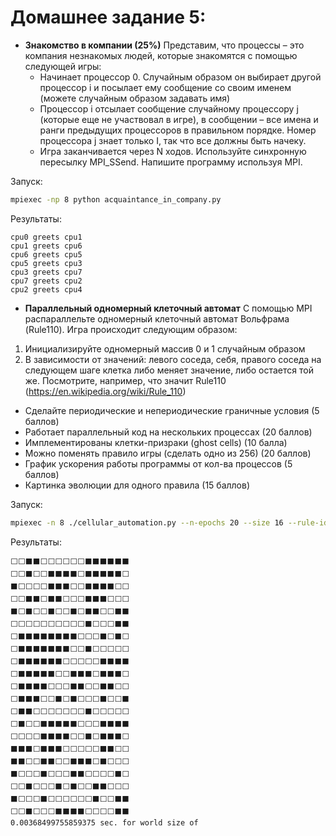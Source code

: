 # Домашнее задание 5:
- **Знакомство в компании (25%)**
  Представим, что процессы – это компания незнакомых людей, которые знакомятся с помощью следующей игры:
  - Начинает процессор 0. Случайным образом он выбирает другой процессор i и посылает ему сообщение со своим именем (можете случайным образом задавать имя)
  - Процессор i отсылает сообщение случайному процессору j (которые еще не участвовал в игре), в сообщении – все имена и ранги предыдущих процессоров в правильном порядке. Номер процессора j знает только I, так что все должны быть начеку.
  - Игра заканчивается через N ходов. 
  Используйте синхронную пересылку MPI_SSend. Напишите программу используя MPI. 

Запуск:
```bash
mpiexec -np 8 python acquaintance_in_company.py
```
Результаты:
```
cpu0 greets cpu1
cpu1 greets cpu6
cpu6 greets cpu5
cpu5 greets cpu3
cpu3 greets cpu7
cpu7 greets cpu2
cpu2 greets cpu4
```

- **Параллельный одномерный клеточный автомат**
С помощью MPI распараллельте одномерный клеточный автомат Вольфрама (Rule110).
Игра происходит следующим образом:
1) Инициализируйте одномерный массив 0 и 1 случайным образом
2) В зависимости от значений: левого соседа, себя, правого соседа на следующем шаге клетка либо меняет значение, либо остается той же. Посмотрите, например, что значит Rule110 (https://en.wikipedia.org/wiki/Rule_110)
- Сделайте периодические и непериодические граничные условия (5 баллов)
- Работает параллельный код на нескольких процессах (20 баллов)
- Имплементированы клетки-призраки (ghost cells) (10 балла)
- Можно поменять правило игры (сделать одно из 256) (20 баллов)
- График ускорения работы программы от кол-ва процессов (5 баллов)
- Картинка эволюции для одного правила (15 баллов)

Запуск:
```bash
mpiexec -n 8 ./cellular_automation.py --n-epochs 20 --size 16 --rule-id 110 --periodic --show-progress
```
Результаты:
```
⬜⬜⬛⬛⬜⬜⬜⬜⬜⬜⬛⬛⬛⬛⬛⬛
⬜⬜⬛⬜⬜⬛⬛⬛⬛⬜⬛⬛⬛⬛⬛⬜
⬛⬜⬜⬜⬜⬛⬛⬛⬜⬜⬛⬛⬛⬛⬜⬜
⬜⬜⬛⬛⬜⬛⬛⬜⬜⬜⬛⬛⬛⬜⬜⬜
⬛⬜⬛⬜⬜⬛⬜⬜⬛⬜⬛⬛⬜⬜⬛⬛
⬜⬜⬜⬜⬜⬜⬜⬜⬜⬜⬛⬜⬜⬜⬛⬛
⬜⬛⬛⬛⬛⬛⬛⬛⬛⬜⬜⬜⬛⬜⬛⬜
⬜⬛⬛⬛⬛⬛⬛⬛⬜⬜⬛⬜⬜⬜⬜⬜
⬜⬛⬛⬛⬛⬛⬛⬜⬜⬜⬜⬜⬛⬛⬛⬛
⬜⬛⬛⬛⬛⬛⬜⬜⬛⬛⬛⬜⬛⬛⬛⬜
⬜⬛⬛⬛⬛⬜⬜⬜⬛⬛⬜⬜⬛⬛⬜⬜
⬜⬛⬛⬛⬜⬜⬛⬜⬛⬜⬜⬜⬛⬜⬜⬛
⬜⬛⬛⬜⬜⬜⬜⬜⬜⬜⬛⬜⬜⬜⬜⬜
⬜⬛⬜⬜⬛⬛⬛⬛⬛⬜⬜⬜⬛⬛⬛⬛
⬜⬜⬜⬜⬛⬛⬛⬛⬜⬜⬛⬜⬛⬛⬛⬜
⬛⬛⬛⬜⬛⬛⬛⬜⬜⬜⬜⬜⬛⬛⬜⬜
⬛⬛⬜⬜⬛⬛⬜⬜⬛⬛⬛⬜⬛⬜⬜⬜
⬛⬜⬜⬜⬛⬜⬜⬜⬛⬛⬜⬜⬜⬜⬛⬜
⬜⬜⬛⬜⬜⬜⬛⬜⬛⬜⬜⬛⬛⬜⬜⬜
⬛⬜⬜⬜⬛⬜⬜⬜⬜⬜⬜⬛⬜⬜⬛⬛
⬜⬜⬛⬜⬜⬜⬛⬛⬛⬛⬜⬜⬜⬜⬛⬛
0.00368499755859375 sec. for world size of 
```

